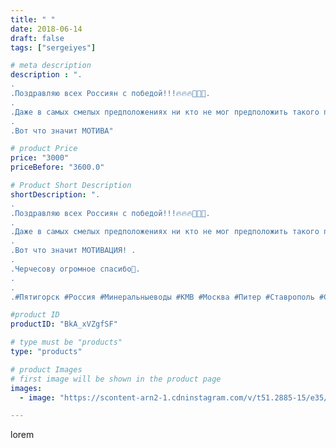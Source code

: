 ```yaml
---
title: " "
date: 2018-06-14
draft: false
tags: ["sergeiyes"]

# meta description
description : ".
.
.Поздравляю всех Россиян с победой!!!🔥🔥🔥💪💪💪.
.
.Даже в самых смелых предположениях ни кто не мог предположить такого подарка🚀🚀🚀✌✌✌.
.
.Вот что значит МОТИВА"

# product Price
price: "3000"
priceBefore: "3600.0"

# Product Short Description
shortDescription: ".
.
.Поздравляю всех Россиян с победой!!!🔥🔥🔥💪💪💪.
.
.Даже в самых смелых предположениях ни кто не мог предположить такого подарка🚀🚀🚀✌✌✌.
.
.Вот что значит МОТИВАЦИЯ! .
.
.Черчесову огромное спасибо👃.
.
.
.#Пятигорск #Россия #Минеральныеводы #КМВ #Москва #Питер #Ставрополь #Сочи #Симферополь #Севастополь #СКФО #УФО #Анапа #Краснодар #Екатеринбург #Челябинск #Ессентуки #Железноводск #Кисловодск #бизнес #Ростовнадону #Владикавказ #Нижнийновгород #sergeystar #nl_int #biznes #бизнесидея  #Волгоград #churslabs #sergeistar"

#product ID
productID: "BkA_xVZgfSF"

# type must be "products"
type: "products"

# product Images
# first image will be shown in the product page
images:
  - image: "https://scontent-arn2-1.cdninstagram.com/v/t51.2885-15/e35/35325388_960954207403086_5424668588202000384_n.jpg?tp=1&_nc_ht=scontent-arn2-1.cdninstagram.com&_nc_cat=106&_nc_ohc=1RqdBzWiGK0AX_T15M2&ccb=7-4&oh=0e421fedb01d631d7e8c14fd01efb757&oe=608475CF&_nc_sid=86f79a&ig_cache_key=MTgwMTcyMDMxODEwOTI4MzQ2MQ%3D%3D.2-ccb7-4"

---
```

lorem
